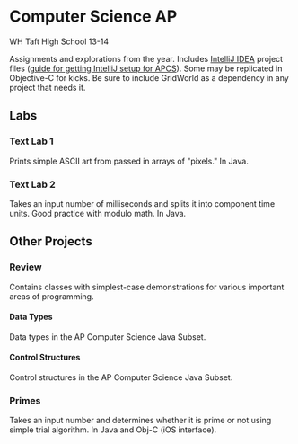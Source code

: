 Computer Science AP
==

WH Taft High School 13-14

Assignments and explorations from the year. Includes [IntelliJ IDEA](http://www.jetbrains.com/idea/) project files ([guide for getting IntelliJ setup for APCS](http://blog.nickswalker.com/post/60590956718/using-intellij-for-ap-computer-science)). Some may be replicated in Objective-C for kicks. Be sure to include GridWorld as a dependency in any project that needs it.

## Labs

### Text Lab 1

Prints simple ASCII art from passed in arrays of "pixels." In Java.

### Text Lab 2

Takes an input number of milliseconds and splits it into component time units. Good practice with modulo math. In Java.

## Other Projects

### Review

Contains classes with simplest-case demonstrations for various important areas of programming.

#### Data Types

Data types in the AP Computer Science Java Subset.

#### Control Structures

Control structures in the AP Computer Science Java Subset.


### Primes

Takes an input number and determines whether it is prime or not using simple trial algorithm. In Java and Obj-C (iOS interface).

 
